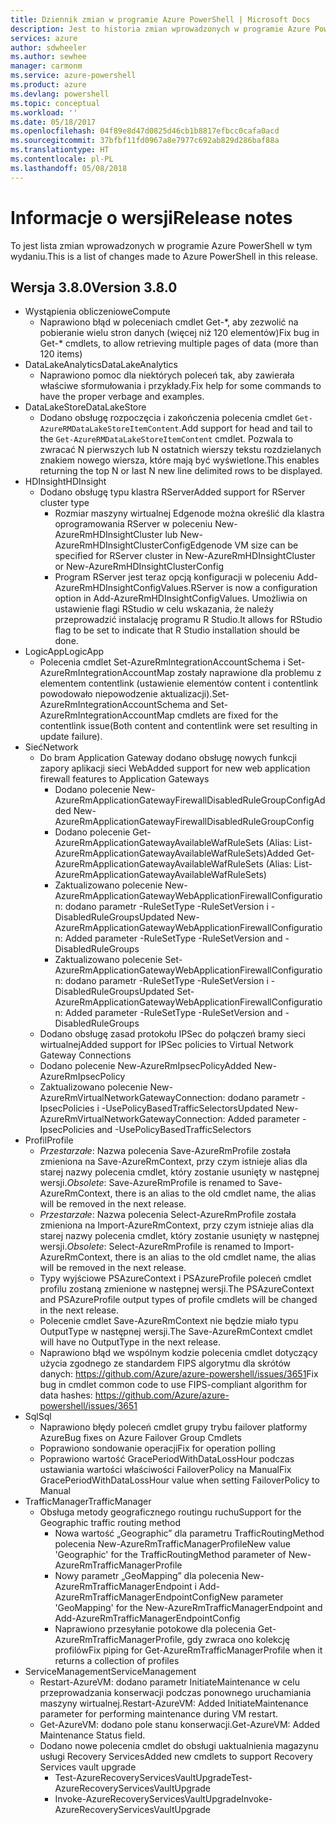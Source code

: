 ```yaml
---
title: Dziennik zmian w programie Azure PowerShell | Microsoft Docs
description: Jest to historia zmian wprowadzonych w programie Azure PowerShell w jego najnowszej wersji.
services: azure
author: sdwheeler
ms.author: sewhee
manager: carmonm
ms.service: azure-powershell
ms.product: azure
ms.devlang: powershell
ms.topic: conceptual
ms.workload: ''
ms.date: 05/18/2017
ms.openlocfilehash: 04f89e8d47d0825d46cb1b8817efbcc0cafa0acd
ms.sourcegitcommit: 37bfbf11fd0967a8e7977c692ab829d286baf88a
ms.translationtype: HT
ms.contentlocale: pl-PL
ms.lasthandoff: 05/08/2018
---
```

# <a name="release-notes"></a><span data-ttu-id="961a7-103">Informacje o wersji</span><span class="sxs-lookup"><span data-stu-id="961a7-103">Release notes</span></span>

<span data-ttu-id="961a7-104">To jest lista zmian wprowadzonych w programie Azure PowerShell w tym wydaniu.</span><span class="sxs-lookup"><span data-stu-id="961a7-104">This is a list of changes made to Azure PowerShell in this release.</span></span>

## <a name="version-380"></a><span data-ttu-id="961a7-105">Wersja 3.8.0</span><span class="sxs-lookup"><span data-stu-id="961a7-105">Version 3.8.0</span></span>
* <span data-ttu-id="961a7-106">Wystąpienia obliczeniowe</span><span class="sxs-lookup"><span data-stu-id="961a7-106">Compute</span></span>
  - <span data-ttu-id="961a7-107">Naprawiono błąd w poleceniach cmdlet Get-\*, aby zezwolić na pobieranie wielu stron danych (więcej niż 120 elementów)</span><span class="sxs-lookup"><span data-stu-id="961a7-107">Fix bug in Get-\* cmdlets, to allow retrieving multiple pages of data (more than 120 items)</span></span>
* <span data-ttu-id="961a7-108">DataLakeAnalytics</span><span class="sxs-lookup"><span data-stu-id="961a7-108">DataLakeAnalytics</span></span>
  - <span data-ttu-id="961a7-109">Naprawiono pomoc dla niektórych poleceń tak, aby zawierała właściwe sformułowania i przykłady.</span><span class="sxs-lookup"><span data-stu-id="961a7-109">Fix help for some commands to have the proper verbage and examples.</span></span>
* <span data-ttu-id="961a7-110">DataLakeStore</span><span class="sxs-lookup"><span data-stu-id="961a7-110">DataLakeStore</span></span>
  - <span data-ttu-id="961a7-111">Dodano obsługę rozpoczęcia i zakończenia polecenia cmdlet `Get-AzureRMDataLakeStoreItemContent`.</span><span class="sxs-lookup"><span data-stu-id="961a7-111">Add support for head and tail to the `Get-AzureRMDataLakeStoreItemContent` cmdlet.</span></span> <span data-ttu-id="961a7-112">Pozwala to zwracać N pierwszych lub N ostatnich wierszy tekstu rozdzielanych znakiem nowego wiersza, które mają być wyświetlone.</span><span class="sxs-lookup"><span data-stu-id="961a7-112">This enables returning the top N or last N new line delimited rows to be displayed.</span></span>
* <span data-ttu-id="961a7-113">HDInsight</span><span class="sxs-lookup"><span data-stu-id="961a7-113">HDInsight</span></span>
  - <span data-ttu-id="961a7-114">Dodano obsługę typu klastra RServer</span><span class="sxs-lookup"><span data-stu-id="961a7-114">Added support for RServer cluster type</span></span>
    + <span data-ttu-id="961a7-115">Rozmiar maszyny wirtualnej Edgenode można określić dla klastra oprogramowania RServer w poleceniu New-AzureRmHDInsightCluster lub New-AzureRmHDInsightClusterConfig</span><span class="sxs-lookup"><span data-stu-id="961a7-115">Edgenode VM size can be specified for RServer cluster in New-AzureRmHDInsightCluster or New-AzureRmHDInsightClusterConfig</span></span>
    + <span data-ttu-id="961a7-116">Program RServer jest teraz opcją konfiguracji w poleceniu Add-AzureRmHDInsightConfigValues.</span><span class="sxs-lookup"><span data-stu-id="961a7-116">RServer is now a configuration option in Add-AzureRmHDInsightConfigValues.</span></span> <span data-ttu-id="961a7-117">Umożliwia on ustawienie flagi RStudio w celu wskazania, że należy przeprowadzić instalację programu R Studio.</span><span class="sxs-lookup"><span data-stu-id="961a7-117">It allows for RStudio flag to be set to indicate that R Studio installation should be done.</span></span>
* <span data-ttu-id="961a7-118">LogicApp</span><span class="sxs-lookup"><span data-stu-id="961a7-118">LogicApp</span></span>
  - <span data-ttu-id="961a7-119">Polecenia cmdlet Set-AzureRmIntegrationAccountSchema i Set-AzureRmIntegrationAccountMap zostały naprawione dla problemu z elementem contentlink (ustawienie elementów content i contentlink powodowało niepowodzenie aktualizacji).</span><span class="sxs-lookup"><span data-stu-id="961a7-119">Set-AzureRmIntegrationAccountSchema and Set-AzureRmIntegrationAccountMap cmdlets are fixed for the contentlink issue(Both content and contentlink were set resulting in update failure).</span></span>
* <span data-ttu-id="961a7-120">Sieć</span><span class="sxs-lookup"><span data-stu-id="961a7-120">Network</span></span>
  - <span data-ttu-id="961a7-121">Do bram Application Gateway dodano obsługę nowych funkcji zapory aplikacji sieci Web</span><span class="sxs-lookup"><span data-stu-id="961a7-121">Added support for new web application firewall features to Application Gateways</span></span>
    + <span data-ttu-id="961a7-122">Dodano polecenie New-AzureRmApplicationGatewayFirewallDisabledRuleGroupConfig</span><span class="sxs-lookup"><span data-stu-id="961a7-122">Added New-AzureRmApplicationGatewayFirewallDisabledRuleGroupConfig</span></span>
    + <span data-ttu-id="961a7-123">Dodano polecenie Get-AzureRmApplicationGatewayAvailableWafRuleSets (Alias: List-AzureRmApplicationGatewayAvailableWafRuleSets)</span><span class="sxs-lookup"><span data-stu-id="961a7-123">Added Get-AzureRmApplicationGatewayAvailableWafRuleSets (Alias: List-AzureRmApplicationGatewayAvailableWafRuleSets)</span></span>
    + <span data-ttu-id="961a7-124">Zaktualizowano polecenie New-AzureRmApplicationGatewayWebApplicationFirewallConfiguration: dodano parametr -RuleSetType -RuleSetVersion i -DisabledRuleGroups</span><span class="sxs-lookup"><span data-stu-id="961a7-124">Updated New-AzureRmApplicationGatewayWebApplicationFirewallConfiguration: Added parameter -RuleSetType -RuleSetVersion and -DisabledRuleGroups</span></span>
    + <span data-ttu-id="961a7-125">Zaktualizowano polecenie Set-AzureRmApplicationGatewayWebApplicationFirewallConfiguration: dodano parametr -RuleSetType -RuleSetVersion i -DisabledRuleGroups</span><span class="sxs-lookup"><span data-stu-id="961a7-125">Updated Set-AzureRmApplicationGatewayWebApplicationFirewallConfiguration: Added parameter -RuleSetType -RuleSetVersion and -DisabledRuleGroups</span></span>
  - <span data-ttu-id="961a7-126">Dodano obsługę zasad protokołu IPSec do połączeń bramy sieci wirtualnej</span><span class="sxs-lookup"><span data-stu-id="961a7-126">Added support for IPSec policies to Virtual Network Gateway Connections</span></span>
  - <span data-ttu-id="961a7-127">Dodano polecenie New-AzureRmIpsecPolicy</span><span class="sxs-lookup"><span data-stu-id="961a7-127">Added New-AzureRmIpsecPolicy</span></span>
  - <span data-ttu-id="961a7-128">Zaktualizowano polecenie New-AzureRmVirtualNetworkGatewayConnection: dodano parametr -IpsecPolicies i -UsePolicyBasedTrafficSelectors</span><span class="sxs-lookup"><span data-stu-id="961a7-128">Updated New-AzureRmVirtualNetworkGatewayConnection: Added parameter -IpsecPolicies and -UsePolicyBasedTrafficSelectors</span></span>
* <span data-ttu-id="961a7-129">Profil</span><span class="sxs-lookup"><span data-stu-id="961a7-129">Profile</span></span>
  - <span data-ttu-id="961a7-130">*Przestarzałe*: Nazwa polecenia Save-AzureRmProfile została zmieniona na Save-AzureRmContext, przy czym istnieje alias dla starej nazwy polecenia cmdlet, który zostanie usunięty w następnej wersji.</span><span class="sxs-lookup"><span data-stu-id="961a7-130">*Obsolete*: Save-AzureRmProfile is renamed to Save-AzureRmContext, there is an alias to the old cmdlet name, the alias will be removed in the next release.</span></span>
  - <span data-ttu-id="961a7-131">*Przestarzałe*: Nazwa polecenia Select-AzureRmProfile została zmieniona na Import-AzureRmContext, przy czym istnieje alias dla starej nazwy polecenia cmdlet, który zostanie usunięty w następnej wersji.</span><span class="sxs-lookup"><span data-stu-id="961a7-131">*Obsolete*: Select-AzureRmProfile is renamed to Import-AzureRmContext, there is an alias to the old cmdlet name, the alias will be removed in the next release.</span></span>
  - <span data-ttu-id="961a7-132">Typy wyjściowe PSAzureContext i PSAzureProfile poleceń cmdlet profilu zostaną zmienione w następnej wersji.</span><span class="sxs-lookup"><span data-stu-id="961a7-132">The PSAzureContext and PSAzureProfile output types of profile cmdlets will be changed in the next release.</span></span>
  - <span data-ttu-id="961a7-133">Polecenie cmdlet Save-AzureRmContext nie będzie miało typu OutputType w następnej wersji.</span><span class="sxs-lookup"><span data-stu-id="961a7-133">The Save-AzureRmContext cmdlet will have no OutputType in the next release.</span></span>
  - <span data-ttu-id="961a7-134">Naprawiono błąd we wspólnym kodzie polecenia cmdlet dotyczący użycia zgodnego ze standardem FIPS algorytmu dla skrótów danych: https://github.com/Azure/azure-powershell/issues/3651</span><span class="sxs-lookup"><span data-stu-id="961a7-134">Fix bug in cmdlet common code to use FIPS-compliant algorithm for data hashes: https://github.com/Azure/azure-powershell/issues/3651</span></span>
* <span data-ttu-id="961a7-135">Sql</span><span class="sxs-lookup"><span data-stu-id="961a7-135">Sql</span></span>
  - <span data-ttu-id="961a7-136">Naprawiono błędy poleceń cmdlet grupy trybu failover platformy Azure</span><span class="sxs-lookup"><span data-stu-id="961a7-136">Bug fixes on Azure Failover Group Cmdlets</span></span>
  - <span data-ttu-id="961a7-137">Poprawiono sondowanie operacji</span><span class="sxs-lookup"><span data-stu-id="961a7-137">Fix for operation polling</span></span>
  - <span data-ttu-id="961a7-138">Poprawiono wartość GracePeriodWithDataLossHour podczas ustawiania wartości właściwości FailoverPolicy na Manual</span><span class="sxs-lookup"><span data-stu-id="961a7-138">Fix GracePeriodWithDataLossHour value when setting FailoverPolicy to Manual</span></span>
* <span data-ttu-id="961a7-139">TrafficManager</span><span class="sxs-lookup"><span data-stu-id="961a7-139">TrafficManager</span></span>
  - <span data-ttu-id="961a7-140">Obsługa metody geograficznego routingu ruchu</span><span class="sxs-lookup"><span data-stu-id="961a7-140">Support for the Geographic traffic routing method</span></span>
    + <span data-ttu-id="961a7-141">Nowa wartość „Geographic” dla parametru TrafficRoutingMethod polecenia New-AzureRmTrafficManagerProfile</span><span class="sxs-lookup"><span data-stu-id="961a7-141">New value 'Geographic' for the TrafficRoutingMethod parameter of New-AzureRmTrafficManagerProfile</span></span>
    + <span data-ttu-id="961a7-142">Nowy parametr „GeoMapping” dla polecenia New-AzureRmTrafficManagerEndpoint i Add-AzureRmTrafficManagerEndpointConfig</span><span class="sxs-lookup"><span data-stu-id="961a7-142">New parameter 'GeoMapping' for the New-AzureRmTrafficManagerEndpoint and Add-AzureRmTrafficManagerEndpointConfig</span></span>
    + <span data-ttu-id="961a7-143">Naprawiono przesyłanie potokowe dla polecenia Get-AzureRmTrafficManagerProfile, gdy zwraca ono kolekcję profilów</span><span class="sxs-lookup"><span data-stu-id="961a7-143">Fix piping for Get-AzureRmTrafficManagerProfile when it returns a collection of profiles</span></span>
* <span data-ttu-id="961a7-144">ServiceManagement</span><span class="sxs-lookup"><span data-stu-id="961a7-144">ServiceManagement</span></span>
  - <span data-ttu-id="961a7-145">Restart-AzureVM: dodano parametr InitiateMaintenance w celu przeprowadzania konserwacji podczas ponownego uruchamiania maszyny wirtualnej.</span><span class="sxs-lookup"><span data-stu-id="961a7-145">Restart-AzureVM: Added InitiateMaintenance parameter for performing maintenance during VM restart.</span></span>
  - <span data-ttu-id="961a7-146">Get-AzureVM: dodano pole stanu konserwacji.</span><span class="sxs-lookup"><span data-stu-id="961a7-146">Get-AzureVM: Added Maintenance Status field.</span></span>
  - <span data-ttu-id="961a7-147">Dodano nowe polecenia cmdlet do obsługi uaktualnienia magazynu usługi Recovery Services</span><span class="sxs-lookup"><span data-stu-id="961a7-147">Added new cmdlets to support Recovery Services vault upgrade</span></span>
    + <span data-ttu-id="961a7-148">Test-AzureRecoveryServicesVaultUpgrade</span><span class="sxs-lookup"><span data-stu-id="961a7-148">Test-AzureRecoveryServicesVaultUpgrade</span></span>
    + <span data-ttu-id="961a7-149">Invoke-AzureRecoveryServicesVaultUpgrade</span><span class="sxs-lookup"><span data-stu-id="961a7-149">Invoke-AzureRecoveryServicesVaultUpgrade</span></span>
